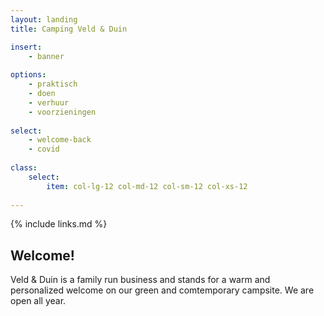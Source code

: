 ```yaml
---
layout: landing
title: Camping Veld & Duin

insert:
    - banner
    
options:
    - praktisch
    - doen
    - verhuur
    - voorzieningen    
    
select:
    - welcome-back
    - covid
    
class:
    select:
        item: col-lg-12 col-md-12 col-sm-12 col-xs-12
        
---
```

{% include links.md %}

## Welcome!

Veld & Duin is a family run business and stands for a warm and personalized welcome on our green and comtemporary campsite.
We are open all year.
